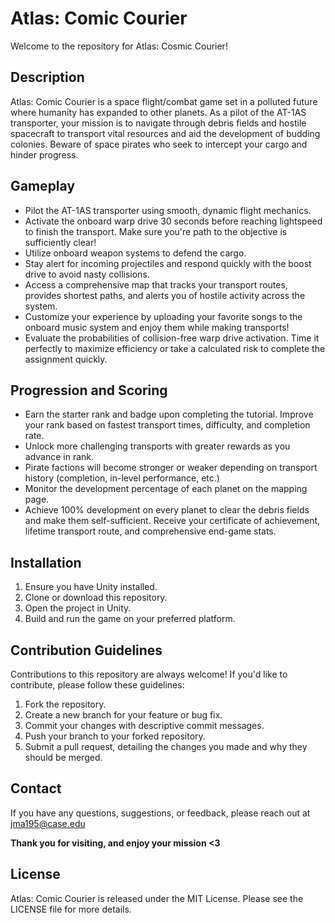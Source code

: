 # Atlas: Comic Courier
Welcome to the repository for Atlas: Cosmic Courier!

## Description

Atlas: Comic Courier is a space flight/combat game set in a polluted future where humanity has expanded to other planets. As a pilot of the AT-1AS transporter, your mission is to navigate through debris fields and hostile spacecraft to transport vital resources and aid the development of budding colonies. Beware of space pirates who seek to intercept your cargo and hinder progress.

## Gameplay

- Pilot the AT-1AS transporter using smooth, dynamic flight mechanics.
- Activate the onboard warp drive 30 seconds before reaching lightspeed to finish the transport. Make sure you're path to the objective is sufficiently clear!
- Utilize onboard weapon systems to defend the cargo.
- Stay alert for incoming projectiles and respond quickly with the boost drive to avoid nasty collisions.
- Access a comprehensive map that tracks your transport routes, provides shortest paths, and alerts you of hostile activity across the system.
- Customize your experience by uploading your favorite songs to the onboard music system and enjoy them while making transports!
- Evaluate the probabilities of collision-free warp drive activation. Time it perfectly to maximize efficiency or take a calculated risk to complete the assignment quickly.

## Progression and Scoring

- Earn the starter rank and badge upon completing the tutorial. Improve your rank based on fastest transport times, difficulty, and completion rate.
- Unlock more challenging transports with greater rewards as you advance in rank.
- Pirate factions will become stronger or weaker depending on transport history (completion, in-level performance, etc.)
- Monitor the development percentage of each planet on the mapping page.
- Achieve 100% development on every planet to clear the debris fields and make them self-sufficient. Receive your certificate of achievement, lifetime transport route, and comprehensive end-game stats.

## Installation

1. Ensure you have Unity installed.
2. Clone or download this repository.
3. Open the project in Unity.
4. Build and run the game on your preferred platform.

## Contribution Guidelines

Contributions to this repository are always welcome! If you'd like to contribute, please follow these guidelines:
    
1. Fork the repository.
2. Create a new branch for your feature or bug fix.
3. Commit your changes with descriptive commit messages.
4. Push your branch to your forked repository.
5. Submit a pull request, detailing the changes you made and why they should be merged.

## Contact

If you have any questions, suggestions, or feedback, please reach out at [jma195@case.edu](mailto:jma195@case.edu)


**Thank you for visiting, and enjoy your mission <3**

## License

Atlas: Comic Courier is released under the MIT License. Please see the LICENSE file for more details.
